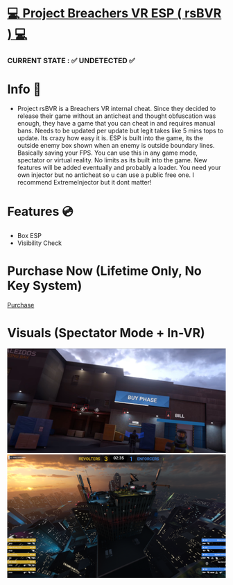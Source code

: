 # [💻 Project Breachers VR ESP ( rsBVR ) 💻](https://rscheats.sellix.io)
 
### CURRENT STATE : ✅ UNDETECTED ✅

# Info 📝
<ul><li>Project rsBVR is a Breachers VR internal cheat. Since they decided to release their game without an anticheat and thought obfuscation was enough, they have a game that you can cheat in and requires manual bans. Needs to be updated per update but legit takes like 5 mins tops to update. Its crazy how easy it is. ESP is built into the game, its the outside enemy box shown when an enemy is outside boundary lines. Basically saving your FPS. You can use this in any game mode, spectator or virtual reality. No limits as its built into the game. New features will be added eventually and probably a loader. You need your own injector but no anticheat so u can use a public free one. I recommend ExtremeInjector but it dont matter!</li></ul>
 
 
# Features 💿
<ul>
<li>Box ESP</li>
<li>Visibility Check</li>
</ul>


# Purchase Now (Lifetime Only, No Key System)
[Purchase](https://rscheats.sellix.io)



# Visuals (Spectator Mode + In-VR)
![VirtualReality](https://github.com/xqyo/BreachersESP/blob/main/IN-VR.png?raw=true)
![SpectatorMode](https://github.com/xqyo/BreachersESP/blob/main/SPECTATOR.png?raw=true)
